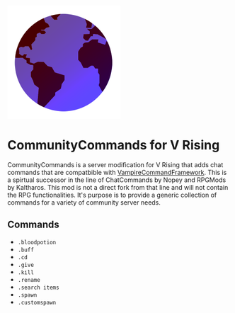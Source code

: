 ![](logo.png)
# CommunityCommands for V Rising
CommunityCommands is a server modification for V Rising that adds chat commands that are compatbible with [VampireCommandFramework](https://github.com/decaprime/VampireCommandFramework). This is a spirtual successor in the line of ChatCommands by Nopey and RPGMods by Kaltharos. This mod is not a direct fork from that line and will not contain the RPG functionalities. It's purpose is to provide a generic collection of commands for a variety of community server needs.

## Commands
- `.bloodpotion`
- `.buff`
- `.cd`
- `.give`
- `.kill`
- `.rename`
- `.search items`
- `.spawn`
- `.customspawn`
